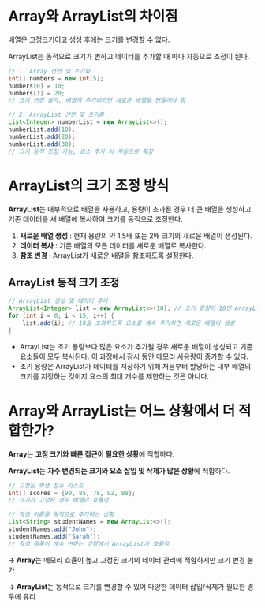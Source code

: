 # Array와 ArrayList의 차이점

배열은 고정크기이고 생성 후에는 크기를 변경할 수 없다.

ArrayList는 동적으로 크기가 변하고 데이터를 추가할 때 마다 자동으로 조정이 된다.

```java
// 1. Array 선언 및 초기화
int[] numbers = new int[5];
numbers[0] = 10;
numbers[1] = 20;
// 크기 변경 불가, 배열에 추가하려면 새로운 배열을 만들어야 함

// 2. ArrayList 선언 및 초기화
List<Integer> numberList = new ArrayList<>();
numberList.add(10);
numberList.add(20);
numberList.add(30);
// 크기 동적 조정 가능, 요소 추가 시 자동으로 확장
```

# **ArrayList의 크기 조정 방식**

**ArrayList**는 내부적으로 배열을 사용하고, 용량이 초과될 경우 더 큰 배열을 생성하고 기존 데이터를 새 배열에 복사하여 크기를 동적으로 조정한다.

1. **새로운 배열 생성** : 현재 용량의 약 1.5배 또는 2배 크기의 새로운 배열이 생성된다.
2. **데이터 복사** : 기존 배열의 모든 데이터를 새로운 배열로 복사한다.
3. **참조 변경** : ArrayList가 새로운 배열을 참조하도록 설정한다.

## ArrayList 동적 크기 조정

```java
// ArrayList 생성 및 데이터 추가
ArrayList<Integer> list = new ArrayList<>(10); // 초기 용량이 10인 ArrayList 생성
for (int i = 0; i < 15; i++) {
    list.add(i); // 10을 초과하도록 요소를 계속 추가하면 새로운 배열이 생성
}
```

- ArrayList는 초기 용량보다 많은 요소가 추가될 경우 새로운 배열이 생성되고 기존 요소들이 모두 복사된다. 이 과정에서 잠시 동안 메모리 사용량이 증가할 수 있다.
- 초기 용량은 ArrayList가 데이터를 저장하기 위해 처음부터 할당하는 내부 배열의 크기를 지정하는 것이지 요소의 최대 개수를 제한하는 것은 아니다.

# **Array와 ArrayList는 어느 상황에서 더 적합한가?**

**Array**는 **고정 크기와 빠른 접근이 필요한 상황**에 적합하다.

**ArrayList**는 **자주 변경되는 크기와 요소 삽입 및 삭제가 많은 상황**에 적합하다.

```java
// 고정된 학생 점수 리스트
int[] scores = {90, 85, 78, 92, 88};
// 크기가 고정된 경우 배열이 효율적

// 학생 이름을 동적으로 추가하는 상황
List<String> studentNames = new ArrayList<>();
studentNames.add("John");
studentNames.add("Sarah");
// 학생 목록이 계속 변하는 상황에서 ArrayList가 효율적
```

**→ Array**는 메모리 효율이 높고 고정된 크기의 데이터 관리에 적합하지만 크기 변경 불가

**→ ArrayList**는 동적으로 크기를 변경할 수 있어 다양한 데이터 삽입/삭제가 필요한 경우에 유리

